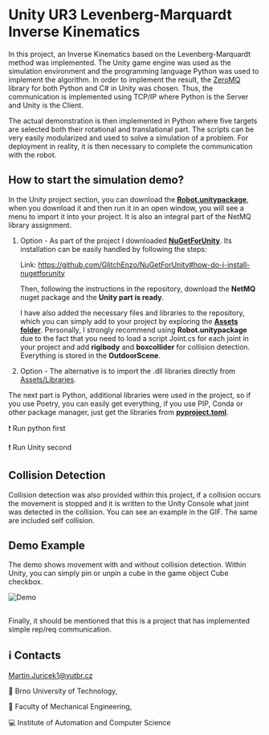 # Unity UR3 Levenberg-Marquardt Inverse Kinematics

In this project, an Inverse Kinematics based on the Levenberg-Marquardt method was implemented. The Unity game engine was used as the simulation environment and the programming language Python was used to implement the algorithm. In order to implement the result, the [ZeroMQ](https://zeromq.org/) library for both Python and C# in Unity was chosen. Thus, the communication is implemented using TCP/IP where Python is the Server and Unity is the Client.

The actual demonstration is then implemented in Python where five targets are selected both their rotational and translational part. The scripts can be very easily modularized and used to solve a simulation of a problem. For deployment in reality, it is then necessary to complete the communication with the robot.

## How to start the simulation demo?
In the Unity project section, you can download the [**Robot.unitypackage**](https://github.com/Steigner/Unity_UR3_Levenberg-Marquardt/blob/main/Unity/Robot.unitypackage), when you download it and then run it in an open window, you will see a menu to import it into your project. It is also an integral part of the NetMQ library assignment. 

1. Option - As part of the project I downloaded [**NuGetForUnity**](https://github.com/GlitchEnzo/NuGetForUnity). Its installation can be easily handled by following the steps: 

    Link: https://github.com/GlitchEnzo/NuGetForUnity#how-do-i-install-nugetforunity

    Then, following the instructions in the repository, download the **NetMQ** nuget package and the **Unity part is ready**.

    I have also added the necessary files and libraries to the repository, which you can simply add to your project by exploring the [**Assets folder**](https://github.com/Steigner/Unity_UR3_Levenberg-Marquardt/tree/main/Unity/Assets). Personally, I strongly recommend using **Robot.unitypackage** due to the fact that you need to load a script Joint.cs for each joint in your project and add **rigibody** and **boxcollider** for collision detection. Everything is stored in the **OutdoorScene**.
    
2. Option - The alternative is to import the .dll libraries directly from [Assets/Libraries](https://github.com/Steigner/Unity_UR3_Levenberg-Marquardt/tree/main/Unity/Assets/Libraries).

The next part is Python, additional libraries were used in the project, so if you use Poetry, you can easily get everything, if you use PIP, Conda or other package manager, just get the libraries from [**pyproject.toml**](https://github.com/Steigner/Unity_UR3_Levenberg-Marquardt/blob/main/Python/Inverse_Kinematics/pyproject.toml).

:heavy_exclamation_mark: Run python first

:heavy_exclamation_mark: Run Unity second

## Collision Detection 

Collision detection was also provided within this project, if a collision occurs the movement is stopped and it is written to the Unity Console what joint was detected in the collision. You can see an example in the GIF. The same are included self collision.

## Demo Example
The demo shows movement with and without collision detection. Within Unity, you can simply pin or unpin a cube in the game object Cube checkbox.

![Demo](https://github.com/Steigner/Unity_UR3_Levenberg-Marquardt/blob/main/docs/gif_unity.gif)

## 

Finally, it should be mentioned that this is a project that has implemented simple rep/req communication.

## :information_source: Contacts

Martin.Juricek1@vutbr.cz

:red_circle: Brno University of Technology,

:large_blue_circle: Faculty of Mechanical Engineering,

:computer: Institute of Automation and Computer Science
